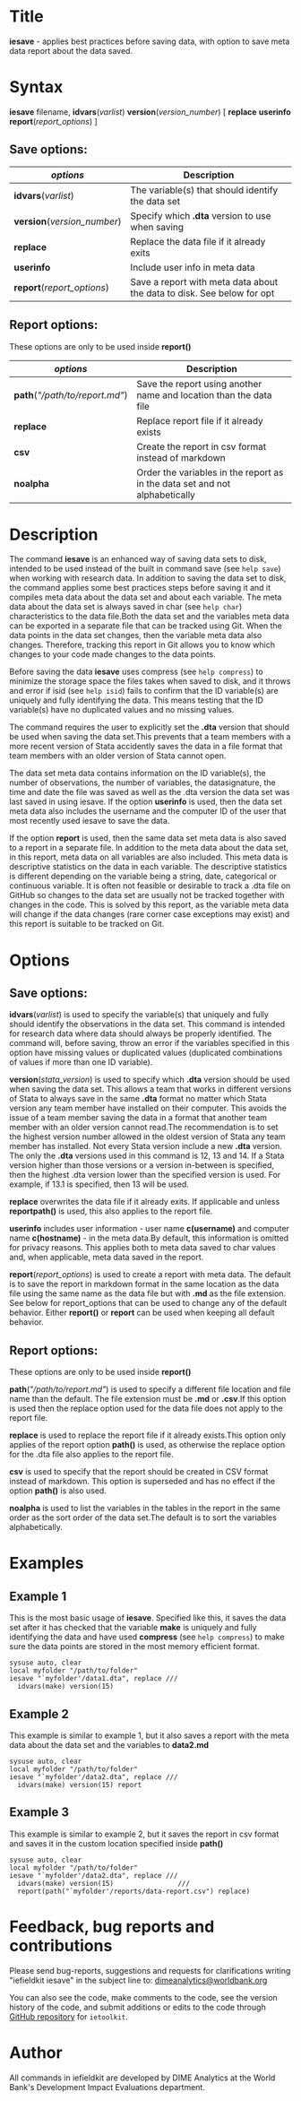 # Title

__iesave__ - applies best practices before saving data, with option to save meta data report about the data saved.


# Syntax

__iesave__ filename, __**id**vars__(_varlist_) __**v**ersion__(_version_number_) [ __replace__ __userinfo__ __report__(_report_options_) ]

## Save options:

| _options_ | Description |
|-----------|-------------|
| __**id**vars__(_varlist_)| The variable(s) that should identify the data set |
| __**v**ersion__(_version_number_) | Specify which __.dta__ version to use when saving |
| __replace__ | Replace the data file if it already exits |
| __userinfo__ | Include user info in meta data |
| __report__(_report_options_)  | Save a report with meta data about the data to disk. See below for opt |

## Report options:

These options are only to be used inside __report()__

| _options_ | Description |
|-----------|-------------|
|  __path__(_"/path/to/report.md"_) |  Save the report using another name and location than the data file |
| __replace__ | Replace report file if it already exists |
| __csv__ | Create the report in csv format instead of markdown |
| __noalpha__ | Order the variables in the report as in the data set and not alphabetically |

# Description

The command __iesave__ is an enhanced way of saving data sets to disk, intended to be used instead of the built in command save (see `help save`) when working with research data. In addition to saving the data set to disk, the command applies some best practices steps before saving it and it compiles meta data about the data set and about each variable. The meta data about the data set is always saved in char (see `help char`) characteristics to the data file.Both the data set and the variables meta data can be exported in a separate file that can be tracked using Git. When the data points in the data set changes, then the variable meta data also changes. Therefore, tracking this report in Git allows you to know which changes to your code made changes to the data points.

Before saving the data __iesave__ uses compress (see `help compress`) to minimize the storage space the files takes when saved to disk, and it throws and error if isid (see `help isid`) fails to confirm that the ID variable(s) are uniquely and fully identifying the data. This means testing that the ID variable(s) have no duplicated values and no missing values.

The command requires the user to explicitly set the __.dta__ version that should be used when saving the data set.This prevents that a team members with a more recent version of Stata accidently saves the data in a file format that team members with an older version of Stata cannot open.

The data set meta data contains information on the ID variable(s), the number of observations, the number of variables, the datasignature, the time and date the file was saved as well as the .dta version the data set was last saved in using iesave.  If the  option __userinfo__ is used, then the data set meta data also includes the username and the computer ID of the user that most recently used iesave to save the data.

If the option __report__ is used, then the same data set meta data is also saved to a report in a separate file. In addition to the meta data about the data set, in this report, meta data on all variables are also included.  This meta data is descriptive statistics on the data in each variable.  The descriptive statistics is different depending on the variable being a string, date, categorical or continuous variable. It is often not feasible or desirable to track a .dta file on GitHub so changes to the data set are usually not be tracked together with changes in the code.  This is solved by this report, as the variable meta data will change if the data changes (rare corner case exceptions may exist) and this report is suitable to be tracked on Git.


# Options

## Save options:

__**id**vars__(_varlist_) is used to specify the variable(s) that uniquely and fully should identify the observations in the data set. This command is intended for research data where data should always be properly identified. The command will, before saving, throw an error if the variables specified in this option have missing values or duplicated values (duplicated combinations of values if more than one ID variable).

__**v**ersion__(_stata_version_) is used to specify which __.dta__ version should be used when saving the data set. This allows a team that works in different versions of Stata to always save in the same __.dta__ format no matter which Stata version any team member have installed on their computer.  This avoids the issue of a team member saving the data in a format that another team member with an older version cannot read.The recommendation is  to set the highest version number allowed in the oldest version of Stata any team member has installed.  Not every Stata version include a new __.dta__ version. The only the __.dta__ versions used in this command is 12, 13 and 14.  If a Stata version higher than those versions or a version in-between is specified, then the highest .dta version lower than the specified version is used. For example, if 13.1 is specified, then 13 will be used.

__replace__ overwrites the data file if it already exits.  If applicable and unless __reportpath()__ is used, this also applies to the report file.

__userinfo__ includes user information - user name __c(username)__ and computer name __c(hostname)__ - in the meta data.By default, this information is omitted for privacy reasons.  This applies both to meta data saved to char values and, when applicable, meta data saved in the report.

__report__(_report_options_) is used to create a report with meta data. The default is to save the report in markdown format in the same location as the data file using the same name as the data file but with __.md__ as the file extension. See below for report_options that can be used to change any of the default behavior. Either __report()__ or __report__ can be used when keeping all default behavior.

## Report options:

These options are only to be used inside __report()__

__path__(_"/path/to/report.md"_) is used to specify a different file location and file name than the default.  The file extension must be __.md__ or __.csv__.If this option is used then the replace option used for the data file does not apply to the report file.

__replace__ is used to replace the report file if it already exists.This option only applies of the report option __path()__ is used, as otherwise the replace option for the .dta file also applies to the report file.

__csv__ is used to specify that the report should be created in CSV format instead of markdown. This option is superseded and has no effect if the option __path()__ is also used.

__noalpha__ is used to list the variables in the tables in the report in the same order as the sort order of the data set.The default is to sort the variables alphabetically.


# Examples

## Example 1

This is the most basic usage of __iesave__.  Specified like this, it saves the data set after it has checked that the variable __make__ is uniquely and  fully identifying the data and have used __compress__ (see `help compress`) to make sure the data points are stored in the most memory efficient format.

```
sysuse auto, clear
local myfolder "/path/to/folder"
iesave "`myfolder'/data1.dta", replace ///
  idvars(make) version(15)
```

## Example 2

This example is similar to example 1, but it also saves a report with the meta data about the data set and the variables to __data2.md__

```
sysuse auto, clear
local myfolder "/path/to/folder"
iesave "`myfolder'/data2.dta", replace ///
  idvars(make) version(15) report
```

## Example 3

This example is similar to example 2, but it saves the report in csv format and saves it in the custom location specified inside __path()__

```
sysuse auto, clear
local myfolder "/path/to/folder"
iesave "`myfolder'/data2.dta", replace ///
  idvars(make) version(15)                ///
  report(path("`myfolder'/reports/data-report.csv") replace)
```


# Feedback, bug reports and contributions

Please send bug-reports, suggestions and requests for clarifications writing "iefieldkit iesave" in the subject line to: dimeanalytics@worldbank.org

You can also see the code, make comments to the code, see the version
history of the code, and submit additions or edits to the code through [GitHub repository](https://github.com/worldbank/ietoolkit) for `ietoolkit`.


# Author

All commands in iefieldkit are developed by DIME Analytics at the World Bank's Development Impact Evaluations department.

